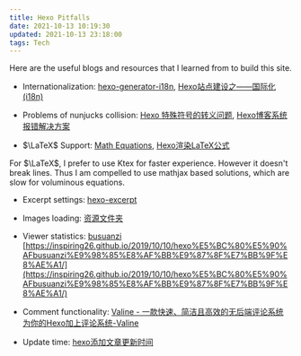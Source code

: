 ```yaml
---
title: Hexo Pitfalls
date: 2021-10-13 10:19:30
updated: 2021-10-13 23:18:00
tags: Tech
---
```


Here are the useful blogs and resources that I learned from to build this site.

- Internationalization:
[hexo-generator-i18n](https://github.com/Jamling/hexo-generator-i18n), 
[Hexo站点建设之——国际化(i18n)](https://blog.csdn.net/calvin_zhou/article/details/110957632)


- Problems of nunjucks collision:
[Hexo 特殊符号的转义问题](http://wxnacy.com/2018/01/12/hexo-specific-symbol/), 
[Hexo博客系统报错解决方案](https://blog.csdn.net/violetjack0808/article/details/79472256)


- $\LaTeX$ Support:
[Math Equations](https://github.com/theme-next/hexo-theme-next/blob/master/docs/MATH.md), 
[Hexo渲染LaTeX公式](https://www.jianshu.com/p/9b9c241146bc)

For $\LaTeX$, I prefer to use Ktex for faster experience. However it doesn't break lines. Thus I am compelled to use mathjax based solutions, which are slow for voluminous equations.

- Excerpt settings:
[hexo-excerpt](https://github.com/chekun/hexo-excerpt)

- Images loading:
[资源文件夹](https://hexo.io/zh-cn/docs/asset-folders)

- Viewer statistics:
[busuanzi](https://github.com/JoeyBling/busuanzi.pure.js)
[https://inspiring26.github.io/2019/10/10/hexo%E5%BC%80%E5%90%AFbusuanzi%E9%98%85%E8%AF%BB%E9%87%8F%E7%BB%9F%E8%AE%A1/](https://inspiring26.github.io/2019/10/10/hexo%E5%BC%80%E5%90%AFbusuanzi%E9%98%85%E8%AF%BB%E9%87%8F%E7%BB%9F%E8%AE%A1/)

- Comment functionality:
[Valine - 一款快速、简洁且高效的无后端评论系统](https://valine.js.org/)
[为你的Hexo加上评论系统-Valine](https://blog.csdn.net/blue_zy/article/details/79071414)

- Update time:
[hexo添加文章更新时间](https://www.jianshu.com/p/ae3a0666e998)